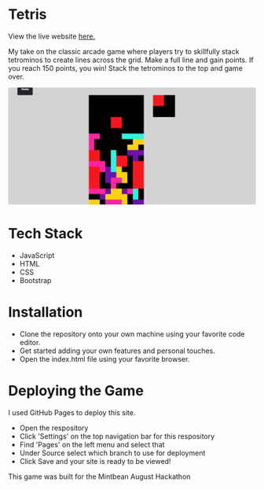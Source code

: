 # Tetris

View the live website [here.](https://aausen.github.io/tetris/)

My take on the classic arcade game where players try to skillfully stack tetrominos to create lines across
the grid. Make a full line and gain points. If you reach 150 points, you win! Stack the tetrominos to the top 
and game over. 

<img src="img/gameplay.png" alt="Tetris">

# Tech Stack
- JavaScript
- HTML
- CSS
- Bootstrap

# Installation

- Clone the repository onto your own machine using your favorite code editor.
- Get started adding your own features and personal touches.
- Open the index.html file using your favorite browser.

# Deploying the Game
 
 I used GitHub Pages to deploy this site. 
 - Open the respository 
 - Click 'Settings' on the top navigation bar for this respository
 - Find 'Pages' on the left menu and select that
 - Under Source select which branch to use for deployment
 - Click Save and your site is ready to be viewed!


 This game was built for the Mintbean August Hackathon